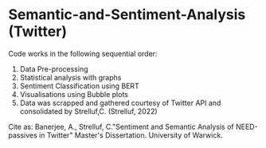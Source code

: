 # Semantic-and-Sentiment-Analysis (Twitter)

Code works in the following sequential order:

1. Data Pre-processing
2. Statistical analysis with graphs
3. Sentiment Classification using BERT
4. Visualisations using Bubble plots
5. Data was scrapped and gathered courtesy of Twitter API and consolidated by Strelluf,C. (Strelluf, 2022)

Cite as: Banerjee, A., Strelluf, C."Sentiment and Semantic Analysis of NEED-passives in Twitter" Master's Dissertation. University of Warwick.
